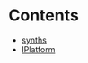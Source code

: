 

# Contents
- [synths](/src/interface/platforms/synths)
- [IPlatform](IPlatform.sol/interface.IPlatform.md)
